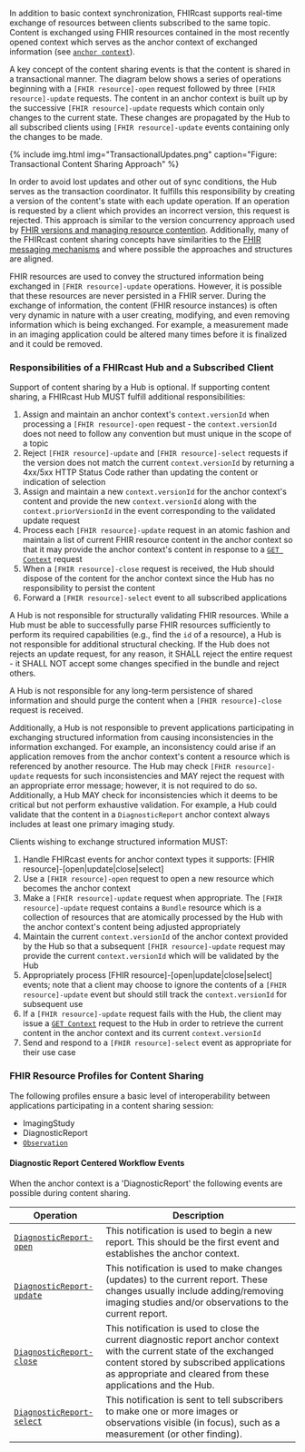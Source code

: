 In addition to basic context synchronization, FHIRcast supports real-time exchange of resources between clients subscribed to the same topic.  Content is exchanged using FHIR resources contained in the most recently opened context which serves as the anchor context of exchanged information (see [`anchor context`](5_glossary.html)). 

 A key concept of the content sharing events is that the content is shared in a transactional manner.  The diagram below shows a series of operations beginning with a `[FHIR resource]-open` request followed by three `[FHIR resource]-update` requests.  The content in an anchor context is built up by the successive `[FHIR resource]-update` requests which contain only changes to the current state.  These changes are propagated by the Hub to all subscribed clients using `[FHIR resource]-update` events containing only the changes to be made.

 {% include img.html img="TransactionalUpdates.png" caption="Figure: Transactional Content Sharing Approach" %}

 In order to avoid lost updates and other out of sync conditions, the Hub serves as the transaction coordinator.  It fulfills this responsibility by creating a version of the content's state with each update operation.  If an operation is requested by a client which provides an incorrect version, this request is rejected.  This approach is similar to the version concurrency approach used by [FHIR versions and managing resource contention](https://www.hl7.org/fhir/http.html#concurrency).  Additionally, many of the FHIRcast content sharing concepts have similarities to the [FHIR messaging mechanisms](https://www.hl7.org/fhir/messaging.html) and where possible the approaches and structures are aligned.

 FHIR resources are used to convey the structured information being exchanged in `[FHIR resource]-update` operations.  However, it is possible that these resources are never persisted in a FHIR server.  During the exchange of information, the content (FHIR resource instances) is often very dynamic in nature with a user creating, modifying, and even removing information which is being exchanged.  For example, a measurement made in an imaging application could be altered many times before it is finalized and it could be removed.

 ### Responsibilities of a FHIRcast Hub and a Subscribed Client

 Support of content sharing by a Hub is optional.  If supporting content sharing, a FHIRcast Hub MUST fulfill additional responsibilities:

 1. Assign and maintain an anchor context's `context.versionId` when processing a `[FHIR resource]-open` request - the `context.versionId` does not need to follow any convention but must unique in the scope of a topic  
 2. Reject `[FHIR resource]-update` and `[FHIR resource]-select` requests if the version does not match the current `context.versionId` by returning a 4xx/5xx HTTP Status Code rather than updating the content or indication of selection
 3. Assign and maintain a new `context.versionId` for the anchor context's content and provide the new `context.versionId` along with the `context.priorVersionId` in the event corresponding to the validated update request
 4. Process each `[FHIR resource]-update` request in an atomic fashion and maintain a list of current FHIR resource content in the anchor context so that it may provide the anchor context's content in response to a [`GET Context`](2-9-GetCurrentContext.html) request
 5. When a `[FHIR resource]-close` request is received, the Hub should dispose of the content for the anchor context since the Hub has no responsibility to persist the content
 6. Forward a `[FHIR resource]-select` event to all subscribed applications 

 A Hub is not responsible for structurally validating FHIR resources.  While a Hub must be able to successfully parse FHIR resources sufficiently to perform its required capabilities (e.g., find the `id` of a resource), a Hub is not responsible for additional structural checking.  If the Hub does not rejects an update request, for any reason, it SHALL reject the entire request - it SHALL NOT accept some changes specified in the bundle and reject others.

 A Hub is not responsible for any long-term persistence of shared information and should purge the content when a `[FHIR resource]-close` request is received.

 Additionally, a Hub is not responsible to prevent applications participating in exchanging structured information from causing inconsistencies in the information exchanged.  For example, an inconsistency could arise if an application removes from the anchor context's content a resource which is referenced by another resource.  The Hub may check `[FHIR resource]-update` requests for such inconsistencies and MAY reject the request with an appropriate error message; however, it is not required to do so.  Additionally, a Hub MAY check for inconsistencies which it deems to be critical but not perform exhaustive validation. For example, a Hub could validate that the content in a `DiagnosticReport` anchor context always includes at least one primary imaging study.

 Clients wishing to exchange structured information MUST:

 1. Handle FHIRcast events for anchor context types it supports: [FHIR resource]-[open\|update\|close\|select]
 2. Use a `[FHIR resource]-open` request to open a new resource which becomes the anchor context
 3. Make a `[FHIR resource]-update` request when appropriate. The `[FHIR resource]-update` request contains a `Bundle` resource which is a collection of resources that are atomically processed by the Hub with the anchor context's content being adjusted appropriately
 4. Maintain the current `context.versionId` of the anchor context provided by the Hub so that a subsequent `[FHIR resource]-update` request may provide the current `context.versionId` which will be validated by the Hub
 5. Appropriately process [FHIR resource]-[open\|update\|close\|select] events; note that a client may choose to ignore the contents of a `[FHIR resource]-update` event but should still track the `context.versionId` for subsequent use
 6. If a `[FHIR resource]-update` request fails with the Hub, the client may issue a [`GET Context`](2-9-GetCurrentContext.html) request to the Hub in order to retrieve the current content in the anchor context and its current `context.versionId`
 7. Send and respond to a `[FHIR resource]-select` event as appropriate for their use case

 ### FHIR Resource Profiles for Content Sharing

 The following profiles ensure a basic level of interoperability between applications participating in a content sharing session:

 * ImagingStudy
 * DiagnosticReport
 * [`Observation`](StructureDefinition-fhircast-observation.html)

 #### Diagnostic Report Centered Workflow Events

 When the anchor context is a 'DiagnosticReport' the following events are possible during content sharing.

 Operation | Description
 --- | ---
 [`DiagnosticReport-open`](3-6-1-diagnosticreport-open.html) | This notification is used to begin a new report. This should be the first event and establishes the anchor context.
 [`DiagnosticReport-update`](3-6-3-diagnosticreport-update.html) | This notification is used to make changes (updates) to the current report. These changes usually include adding/removing imaging studies and/or observations to the current report.
 [`DiagnosticReport-close`](3-6-2-diagnosticreport-close.html) | This notification is used to close the current diagnostic report anchor context with the current state of the exchanged content stored by subscribed applications as appropriate and cleared from these applications and the Hub.
 [`DiagnosticReport-select`](3-6-4-diagnosticreport-select.html) | This notification is sent to tell subscribers to make one or more images or observations visible (in focus), such as a measurement (or other finding).